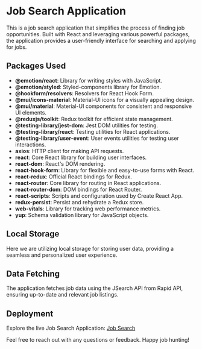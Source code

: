 # Job Search Application

This is a job search application that simplifies the process of finding job opportunities. Built with React and leveraging various powerful packages, the application provides a user-friendly interface for searching and applying for jobs.

## Packages Used

- **@emotion/react**: Library for writing styles with JavaScript.
- **@emotion/styled**: Styled-components library for Emotion.
- **@hookform/resolvers**: Resolvers for React Hook Form.
- **@mui/icons-material**: Material-UI icons for a visually appealing design.
- **@mui/material**: Material-UI components for consistent and responsive UI elements.
- **@reduxjs/toolkit**: Redux toolkit for efficient state management.
- **@testing-library/jest-dom**: Jest DOM utilities for testing.
- **@testing-library/react**: Testing utilities for React applications.
- **@testing-library/user-event**: User events utilities for testing user interactions.
- **axios**: HTTP client for making API requests.
- **react**: Core React library for building user interfaces.
- **react-dom**: React's DOM rendering.
- **react-hook-form**: Library for flexible and easy-to-use forms with React.
- **react-redux**: Official React bindings for Redux.
- **react-router**: Core library for routing in React applications.
- **react-router-dom**: DOM bindings for React Router.
- **react-scripts**: Scripts and configuration used by Create React App.
- **redux-persist**: Persist and rehydrate a Redux store.
- **web-vitals**: Library for tracking web performance metrics.
- **yup**: Schema validation library for JavaScript objects.

## Local Storage

Here we are utilizing local storage for storing user data, providing a seamless and personalized user experience.

## Data Fetching

The application fetches job data using the JSearch API from Rapid API, ensuring up-to-date and relevant job listings.

## Deployment

Explore the live Job Search Application: [Job Search](https://job-search-application.vercel.app/)

Feel free to reach out with any questions or feedback. Happy job hunting!
